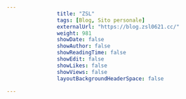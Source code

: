 ---
                title: "ZSL"
                tags: [Blog, Sito personale]
                externalUrl: "https://blog.zsl0621.cc/"
                weight: 981
                showDate: false
                showAuthor: false
                showReadingTime: false
                showEdit: false
                showLikes: false
                showViews: false
                layoutBackgroundHeaderSpace: false
                ---

